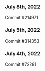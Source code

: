 ### July 8th, 2022

Commit #214971

### July 5th, 2022

Commit #314353


### July 4th, 2022

Commit #72281
